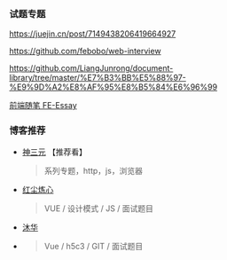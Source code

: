 ### 试题专题


https://juejin.cn/post/7149438206419664927

https://github.com/febobo/web-interview

https://github.com/LiangJunrong/document-library/tree/master/%E7%B3%BB%E5%88%97-%E9%9D%A2%E8%AF%95%E8%B5%84%E6%96%99

[前端随笔 FE-Essay](https://i-want-offer.github.io/FE-Essay/)

### 博客推荐
- [神三元](https://juejin.cn/user/430664257382462/posts) 【推荐看】
  > 系列专题，http，js，浏览器
- [红尘炼心](https://juejin.cn/user/254742429175352/posts)
  > VUE / 设计模式 / JS / 面试题目
- [沐华](https://juejin.cn/user/3368559359825448/posts)
- > Vue / h5c3 / GIT / 面试题目

